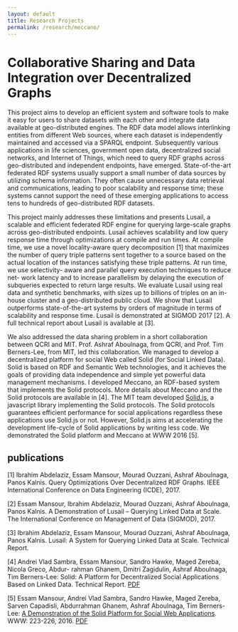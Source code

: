 ```yaml
---
layout: default
title: Research Projects
permalink: /research/meccano/
---
```


# Collaborative Sharing and Data Integration over Decentralized Graphs

This project aims to develop an efficient system and software tools to make it easy for users to share datasets with each other and integrate data available at geo-distributed engines. The RDF data model allows interlinking entities from different Web sources, where each dataset is independently maintained and accessed via a SPARQL endpoint. Subsequently various applications in life sciences, government open data, decentralized social networks, and Internet of Things, which need to query RDF graphs across geo-distributed and independent endpoints, have emerged. State-of-the-art federated RDF systems usually support a small number of data sources by utilizing schema information. They often cause unnecessary data retrieval and communications, leading to poor scalability and response time; these systems cannot support the need of these emerging applications to access tens to hundreds of geo-distributed RDF datasets.


This project mainly addresses these limitations and presents Lusail, a scalable and efficient federated RDF engine for querying large-scale graphs across geo-distributed endpoints. Lusail achieves scalability and low query response time through optimizations at compile and run times. At compile time, we use a novel locality-aware query decomposition [1] that maximizes the number of query triple patterns sent together to a source based on the actual location of the instances satisfying these triple patterns. At run time, we use selectivity- aware and parallel query execution techniques to reduce net- work latency and to increase parallelism by delaying the execution of subqueries expected to return large results. We evaluate Lusail using real data and synthetic benchmarks, with sizes up to billions of triples on an in-house cluster and a geo-distributed public cloud. We show that Lusail outperforms state-of-the-art systems by orders of magnitude in terms of scalability and response time. Lusail is demonstrated at SIGMOD 2017 [2]. A full technical report about Lusail is available at [3].    

  
We also addressed the data sharing problem in a short collaboration between QCRI and MIT. Prof. Ashraf Aboulnaga, from QCRI, and  Prof. Tim Berners-Lee, from MIT, led this collaboration. We managed to develop a decentralized platform for social Web called Solid (for Social Linked Data). Solid is based on RDF and Semantic Web technologies, and it achieves the goals of providing data independence and simple yet powerful data management mechanisms. I developed Meccano, an RDF-based system that implements the Solid protocols. More details about Meccano and the Solid protocols are available in [4]. The MIT team developed [Solid.js](https://github.com/solid/solid-client), a javascript library implementing the Solid protocols. The Solid protocols guarantees efficient performance for social applications regardless these applications use Solid.js or not. However, Solid.js aims at accelerating the development life-cycle of Solid applications by writing less code. We demonstrated the Solid platform and Meccano at WWW 2016 [5].



## publications

[1] Ibrahim Abdelaziz, Essam Mansour, Mourad Ouzzani, Ashraf Aboulnaga, Panos Kalnis. Query Optimizations Over Decentralized RDF Graphs. IEEE International Conference on Data Engineering (ICDE), 2017.

[2] Essam Mansour, Ibrahim Abdelaziz, Mourad Ouzzani, Ashraf Aboulnaga, Panos Kalnis. A Demonstration of Lusail – Querying Linked Data at Scale. The International Conference on Management of Data (SIGMOD), 2017.

[3] Ibrahim Abdelaziz, Essam Mansour, Mourad Ouzzani, Ashraf Aboulnaga, Panos Kalnis. Lusail: A System for Querying Linked Data at Scale. Technical Report.

[4] Andrei Vlad Sambra, Essam Mansour, Sandro Hawke, Maged Zereba, Nicola Greco, Abdur- rahman Ghanem, Dmitri Zagidulin, Ashraf Aboulnaga, Tim Berners-Lee: Solid: A Platform for Decentralized Social Applications Based on Linked Data. Technical Report. [PDF](/research/meccano/solid_protocols.pdf)

[5] Essam Mansour, Andrei Vlad Sambra, Sandro Hawke, Maged Zereba, Sarven Capadisli, Abdurrahman Ghanem, Ashraf Aboulnaga, Tim Berners-Lee: [A Demonstration of the Solid Platform for Social Web Applications](http://dl.acm.org/citation.cfm?doid=2872518.2890529). WWW: 223-226, 2016. [PDF](/publications/paper/www16-solid-essam.pdf)
